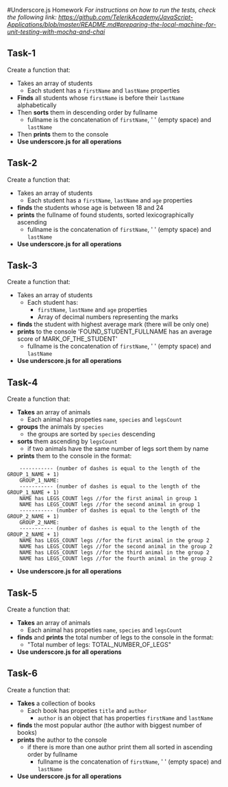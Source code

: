 #Underscore.js Homework
_For instructions on how to run the tests, check the following link:
https://github.com/TelerikAcademy/JavaScript-Applications/blob/master/README.md#preparing-the-local-machine-for-unit-testing-with-mocha-and-chai_

## Task-1
Create a function that:
  * Takes an array of students
    - Each student has a `firstName` and `lastName` properties
  * **Finds** all students whose `firstName` is before their `lastName` alphabetically
  * Then **sorts** them in descending order by fullname
    - fullname is the concatenation of `firstName`, ' ' (empty space) and `lastName`
  * Then **prints** them to the console
  * **Use underscore.js for all operations**

## Task-2
Create a function that:
  * Takes an array of students
    - Each student has a `firstName`, `lastName` and `age` properties
  * **finds** the students whose age is between 18 and 24
  * **prints**  the fullname of found students, sorted lexicographically ascending
    - fullname is the concatenation of `firstName`, ' ' (empty space) and `lastName`
  * **Use underscore.js for all operations**

## Task-3
Create a function that:
  * Takes an array of students
    - Each student has:
      - `firstName`, `lastName` and `age` properties
      - Array of decimal numbers representing the marks
  * **finds** the student with highest average mark (there will be only one)
  * **prints** to the console  'FOUND_STUDENT_FULLNAME has an average score of MARK_OF_THE_STUDENT'
    - fullname is the concatenation of `firstName`, ' ' (empty space) and `lastName`
  * **Use underscore.js for all operations**

## Task-4
Create a function that:
  * **Takes** an array of animals
    - Each animal has propeties `name`, `species` and `legsCount`
  * **groups** the animals by `species`
    - the groups are sorted by `species` descending
  * **sorts** them ascending by `legsCount`
    - if two animals have the same number of legs sort them by name
  * **prints** them to the console in the format:

```
    ----------- (number of dashes is equal to the length of the GROUP_1_NAME + 1)
    GROUP_1_NAME:
    ----------- (number of dashes is equal to the length of the GROUP_1_NAME + 1)
    NAME has LEGS_COUNT legs //for the first animal in group 1
    NAME has LEGS_COUNT legs //for the second animal in group 1
    ----------- (number of dashes is equal to the length of the GROUP_2_NAME + 1)
    GROUP_2_NAME:
    ----------- (number of dashes is equal to the length of the GROUP_2_NAME + 1)
    NAME has LEGS_COUNT legs //for the first animal in the group 2
    NAME has LEGS_COUNT legs //for the second animal in the group 2
    NAME has LEGS_COUNT legs //for the third animal in the group 2
    NAME has LEGS_COUNT legs //for the fourth animal in the group 2
```

  * **Use underscore.js for all operations**

## Task-5
Create a function that:
  * **Takes** an array of animals
    - Each animal has propeties `name`, `species` and `legsCount`
  * **finds** and **prints** the total number of legs to the console in the format:
    - "Total number of legs: TOTAL_NUMBER_OF_LEGS"
  * **Use underscore.js for all operations**

## Task-6
Create a function that:
  * **Takes** a collection of books
    - Each book has propeties `title` and `author`
      - `author` is an object that has properties `firstName` and `lastName`
  * **finds** the most popular author (the author with biggest number of books)
  * **prints** the author to the console
    - if there is more than one author print them all sorted in ascending order by fullname
      - fullname is the concatenation of `firstName`, ' ' (empty space) and `lastName`
  * **Use underscore.js for all operations**